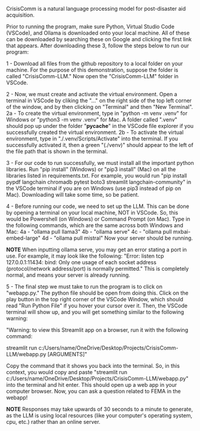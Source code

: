 CrisisComm is a natural language processing model for post-disaster aid acquisition. 

Prior to running the program, make sure Python, Virtual Studio Code (VSCode), and Ollama is downloaded onto your local machine. All of these can be downloaded by searching these on Google and clicking the first link that appears. After downloading these 3, follow the steps below to run our program:

1 - Download all files from the github repository to a local folder on your machine. For the purpose of this demonstration, suppose the folder is called "CrisisComm-LLM." Now open the "CrisisComm-LLM" folder in VSCode.

2 - Now, we must create and activate the virtual environment. Open a terminal in VSCode by cliking the "..." on the right side of the top left corner of the window, and by then clicking on "Terminal" and then "New Terminal". 
    2a - To create the virtual environment, type in "python -m venv .venv" for Windows or "python3 -m venv .venv" for Mac. A folder called ".venv" should pop up under the folder "__pycache__" in the VSCode file explorer if you successfully created the virtual environment.
    2b - To activate the virtual environment, type in "./.venv/Scripts/Activate" into the terminal. If you successfully activated it, then a green "(./venv)" should appear to the left of the file path that is shown in the terminal. 

3 - For our code to run successfully, we must install all the important python libraries. Run "pip install" (Windows) or "pip3 install" (Mac) on all the libraries listed in requirements.txt. For example, you would run "pip install pypdf langchain chromadb pytest boto3 streamlit langchain-community" in the VSCode terminal if you are on Windows (use pip3 instead of pip on Mac). Downloading will take some time, so be patient.

4 - Before running our code, we need to set up the LLM. This can be done by opening a terminal on your local machine, NOT in VSCode. So, this would be Powershell (on Windows) or Command Prompt (on Mac). Type in the following commands, which are the same across both Windows and Mac: 
    4a - "ollama pull llama3"
    4b - "ollama serve"
    4c - "ollama pull mxbai-embed-large"
    4d - "ollama pull mistral"
Now your server should be running. 

**NOTE** When inputting ollama serve, you may get an error stating a port in use. For example, it may look like the following: "Error: listen tcp 127.0.0.1:11434: bind: Only one usage of each socket address (protocol/network address/port) is normally permitted." This is completely normal, and means your server is already running.

5 - The final step we must take to run the program is to click on "webapp.py." The python file should be open from doing this. Click on the play button in the top right corner of the VSCode Window, which should read "Run Python File" if you hover your cursor over it. Then, the VSCode terminal will show up, and you will get something similar to the following warning:

"Warning: to view this Streamlit app on a browser, run it with the following
command:

streamlit run c:/Users/name/OneDrive/Desktop/Projects/CrisisComm-LLM/webapp.py [ARGUMENTS]"

Copy the command that it shows you back into the terminal. So, in this context, you would copy and paste "streamlit run c:/Users/name/OneDrive/Desktop/Projects/CrisisComm-LLM/webapp.py" into the terminal and hit enter. This should open up a web app in your computer browser. Now, you can ask a question related to FEMA in the webapp! 

**NOTE** Responses may take upwards of 30 seconds to a minute to generate, as the LLM is using local resources (like your computer's operating system, cpu, etc.) rather than an online server.
